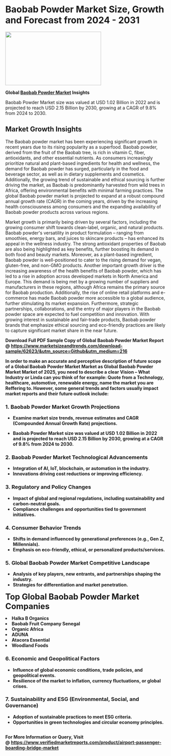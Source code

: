 <H1>Baobab Powder Market Size, Growth and Forecast from 2024 - 2031</H1><img class="aligncenter size-medium wp-image-584254" src="https://thirdeyenews.in/wp-content/uploads/2024/09/Global-Market-Research-300x168.jpeg" alt="" width="300" height="168" /><p><strong>Global&nbsp;<a href="https://www.marketsizeandtrends.com/download-sample/62623/&amp;utm_source=Github&utm_medium=216">Baobab Powder Market</a> Insights</strong></p><p>Baobab Powder Market size was valued at USD 1.02 Billion in 2022 and is projected to reach USD 2.15 Billion by 2030, growing at a CAGR of 9.8% from 2024 to 2030.</p><p><h2>Market Growth Insights</h2> <p>The Baobab powder market has been experiencing significant growth in recent years due to its rising popularity as a superfood. Baobab powder, derived from the fruit of the Baobab tree, is rich in vitamin C, fiber, antioxidants, and other essential nutrients. As consumers increasingly prioritize natural and plant-based ingredients for health and wellness, the demand for Baobab powder has surged, particularly in the food and beverage sector, as well as in dietary supplements and cosmetics. Additionally, the growing trend of sustainable and ethical sourcing is further driving the market, as Baobab is predominantly harvested from wild trees in Africa, offering environmental benefits with minimal farming practices. The global Baobab powder market is projected to expand at a robust compound annual growth rate (CAGR) in the coming years, driven by the increasing health consciousness among consumers and the expanding availability of Baobab powder products across various regions.</p> <p><strong></strong></p> <p>Market growth is primarily being driven by several factors, including the growing consumer shift towards clean-label, organic, and natural products. Baobab powder's versatility in product formulation – ranging from smoothies, energy bars, and juices to skincare products – has enhanced its appeal in the wellness industry. The strong antioxidant properties of Baobab are also being highlighted as key benefits, further boosting its demand in both food and beauty markets. Moreover, as a plant-based ingredient, Baobab powder is well-positioned to cater to the rising demand for vegan, gluten-free, and non-GMO products. Another important growth driver is the increasing awareness of the health benefits of Baobab powder, which has led to a rise in adoption across developed markets in North America and Europe. This demand is being met by a growing number of suppliers and manufacturers in these regions, although Africa remains the primary source for Baobab production. Additionally, the rise of online retail platforms and e-commerce has made Baobab powder more accessible to a global audience, further stimulating its market expansion. Furthermore, strategic partnerships, collaborations, and the entry of major players in the Baobab powder space are expected to fuel competition and innovation. With growing interest in sustainable and fair-trade products, Baobab powder brands that emphasize ethical sourcing and eco-friendly practices are likely to capture significant market share in the near future.</p> <p><strong></p><p><span class=""><strong>Download Full PDF Sample Copy of Global Baobab Powder Market Report</strong> @ <a href="https://www.marketsizeandtrends.com/download-sample/62623/&amp;utm_source=Github&utm_medium=216" target="_blank">https://www.marketsizeandtrends.com/download-sample/62623/&amp;utm_source=Github&utm_medium=216</a></span></p><p>In order to make an accurate and perceptive description of future scope of a Global&nbsp;Baobab Powder Market Market as Global&nbsp;Baobab Powder Market Market of 2025, you need to describe a clear Vision &ndash; What Industry or Linda can you think of for example: Quote from a Technology, healthcare, automotive, renewable energy, name the market you are Reffering to. However, some general trends and factors usually impact market reports and their future outlook include:</p><h3>1.&nbsp;<strong>Baobab Powder Market Growth Projections</strong></h3><ul><li>Examine market size trends, revenue estimates and CAGR (Compounded Annual Growth Rate) projections.</li><li><p>Baobab Powder Market size was valued at USD 1.02 Billion in 2022 and is projected to reach USD 2.15 Billion by 2030, growing at a CAGR of 9.8% from 2024 to 2030.</p></li></ul><h3>2.&nbsp;<strong>Baobab Powder Market Technological Advancements</strong></h3><ul><li>Integration of AI, IoT, blockchain, or automation in the industry.</li><li>Innovations driving cost reductions or improving efficiency.</li></ul><h3>3.&nbsp;<strong>Regulatory and Policy Changes</strong></h3><ul><li>Impact of global and regional regulations, including sustainability and carbon-neutral goals.</li><li>Compliance challenges and opportunities tied to government initiatives.</li></ul><h3>4.&nbsp;<strong>Consumer Behavior Trends</strong></h3><ul><li>Shifts in demand influenced by generational preferences (e.g., Gen Z, Millennials).</li><li>Emphasis on eco-friendly, ethical, or personalized products/services.</li></ul><h3>5.&nbsp;<strong>Global Baobab Powder Market Competitive Landscape</strong></h3><ul><li>Analysis of key players, new entrants, and partnerships shaping the industry.</li><li>Strategies for differentiation and market penetration.</li></ul><p data-pm-slice="1 1 []"><span style="color: inherit; font-family: inherit; font-size: 25px;">Top Global Baobab Powder Market Companies</span></p><div class="" data-test-id=""><p><li>Halka B Organics</li><li> Baobab Fruit Company Senegal</li><li> Organic Africa</li><li> ADUNA</li><li> Atacora Essential</li><li> Woodland Foods</li></p></div><h3>6.&nbsp;<strong>Economic and Geopolitical Factors</strong></h3><ul><li>Influence of global economic conditions, trade policies, and geopolitical events.</li><li>Resilience of the market to inflation, currency fluctuations, or global crises.</li></ul><h3>7.&nbsp;<strong>Sustainability and ESG (Environmental, Social, and Governance)</strong></h3><ul><li>Adoption of sustainable practices to meet ESG criteria.</li><li>Opportunities in green technologies and circular economy principles.</li></ul><h2><strong style="font-size: 14px;">For More Information or Query, Visit @&nbsp;</strong><a style="background-color: #ffffff; font-size: 14px;" href="https://www.marketsizeandtrends.com/report/baobab-powder-market/" target="_blank">https://www.verifiedmarketreports.com/product/airport-passenger-boarding-bridge-market</a></h2>
